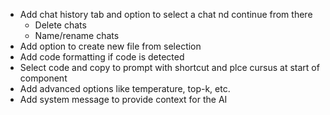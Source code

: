 - Add chat history tab and option to select a chat nd continue from there
    - Delete chats
    - Name/rename chats
- Add option to create new file from selection
- Add code formatting if code is detected
- Select code and copy to prompt with shortcut and plce cursus at start of component
- Add advanced options like temperature, top-k, etc.
- Add system message to provide context for the AI
